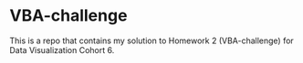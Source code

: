 # VBA-challenge
This is a repo that contains my solution to Homework 2 (VBA-challenge) for Data Visualization Cohort 6.
